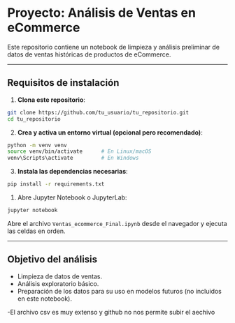 # Proyecto: Análisis de Ventas en eCommerce

Este repositorio contiene un notebook de limpieza y análisis preliminar de datos de ventas históricas de productos de eCommerce.

---

## Requisitos de instalación

1. **Clona este repositorio**:
```bash
git clone https://github.com/tu_usuario/tu_repositorio.git
cd tu_repositorio
```

2. **Crea y activa un entorno virtual (opcional pero recomendado)**:
```bash
python -m venv venv
source venv/bin/activate      # En Linux/macOS
venv\Scripts\activate         # En Windows
```

3. **Instala las dependencias necesarias**:
```bash
pip install -r requirements.txt
```
1. Abre Jupyter Notebook o JupyterLab:
```bash
jupyter notebook
```

Abre el archivo `Ventas_ecommerce_Final.ipynb` desde el navegador y ejecuta las celdas en orden.

---

## Objetivo del análisis

- Limpieza de datos de ventas.
- Análisis exploratorio básico.
- Preparación de los datos para su uso en modelos futuros (no incluidos en este notebook).


-El archivo csv es muy extenso y github no nos permite subir el aechivo

